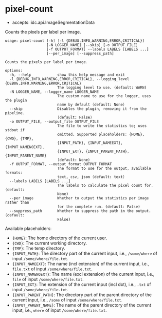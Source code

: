 # pixel-count

* accepts: idc.api.ImageSegmentationData

Counts the pixels per label per image.

```
usage: pixel-count [-h] [-l {DEBUG,INFO,WARNING,ERROR,CRITICAL}]
                   [-N LOGGER_NAME] [--skip] [-o OUTPUT_FILE]
                   [-f OUTPUT_FORMAT] --labels LABELS [LABELS ...]
                   [--per_image] [--suppress_path]

Counts the pixels per label per image.

options:
  -h, --help            show this help message and exit
  -l {DEBUG,INFO,WARNING,ERROR,CRITICAL}, --logging_level {DEBUG,INFO,WARNING,ERROR,CRITICAL}
                        The logging level to use. (default: WARN)
  -N LOGGER_NAME, --logger_name LOGGER_NAME
                        The custom name to use for the logger, uses the plugin
                        name by default (default: None)
  --skip                Disables the plugin, removing it from the pipeline.
                        (default: False)
  -o OUTPUT_FILE, --output_file OUTPUT_FILE
                        The file to write the statistics to; uses stdout if
                        omitted. Supported placeholders: {HOME}, {CWD}, {TMP},
                        {INPUT_PATH}, {INPUT_NAMEEXT}, {INPUT_NAMENOEXT},
                        {INPUT_EXT}, {INPUT_PARENT_PATH}, {INPUT_PARENT_NAME}
                        (default: None)
  -f OUTPUT_FORMAT, --output_format OUTPUT_FORMAT
                        The format to use for the output, available formats:
                        text, csv, json (default: text)
  --labels LABELS [LABELS ...]
                        The labels to calculate the pixel count for. (default:
                        None)
  --per_image           Whether to output the statistics per image rather than
                        for the complete run. (default: False)
  --suppress_path       Whether to suppress the path in the output. (default:
                        False)
```

Available placeholders:

* `{HOME}`: The home directory of the current user.
* `{CWD}`: The current working directory.
* `{TMP}`: The temp directory.
* `{INPUT_PATH}`: The directory part of the current input, i.e., `/some/where` of input `/some/where/file.txt`.
* `{INPUT_NAMEEXT}`: The name (incl extension) of the current input, i.e., `file.txt` of input `/some/where/file.txt`.
* `{INPUT_NAMENOEXT}`: The name (excl extension) of the current input, i.e., `file` of input `/some/where/file.txt`.
* `{INPUT_EXT}`: The extension of the current input (incl dot), i.e., `.txt` of input `/some/where/file.txt`.
* `{INPUT_PARENT_PATH}`: The directory part of the parent directory of the current input, i.e., `/some` of input `/some/where/file.txt`.
* `{INPUT_PARENT_NAME}`: The name of the parent directory of the current input, i.e., `where` of input `/some/where/file.txt`.
